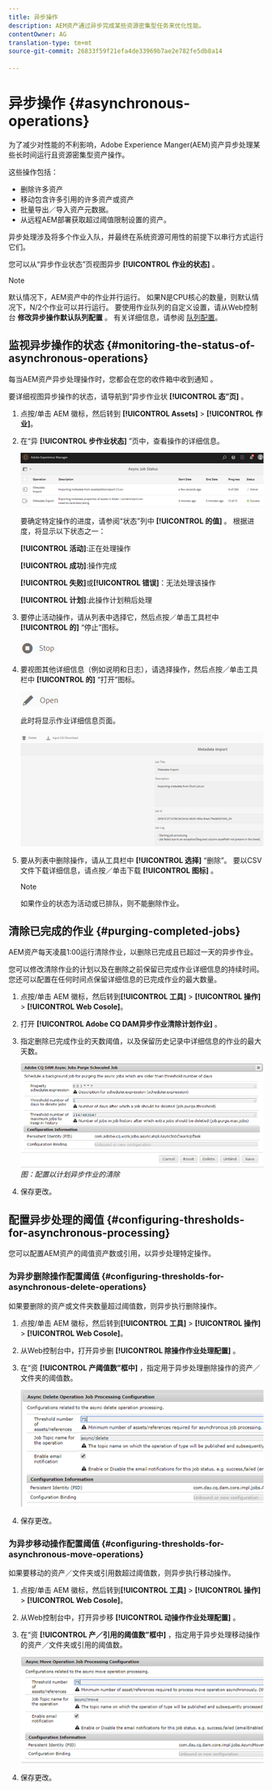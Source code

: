 ```yaml
---
title: 异步操作
description: AEM资产通过异步完成某些资源密集型任务来优化性能。
contentOwner: AG
translation-type: tm+mt
source-git-commit: 26833f59f21efa4de33969b7ae2e782fe5db8a14

---
```



# 异步操作 {#asynchronous-operations}

为了减少对性能的不利影响，Adobe Experience Manger(AEM)资产异步处理某些长时间运行且资源密集型资产操作。

这些操作包括：

* 删除许多资产
* 移动包含许多引用的许多资产或资产
* 批量导出／导入资产元数据。
* 从远程AEM部署获取超过阈值限制设置的资产。

异步处理涉及将多个作业入队，并最终在系统资源可用性的前提下以串行方式运行它们。

您可以从“异步作业状态”页视图异步 **[!UICONTROL 作业的状态]** 。

>[!NOTE]
>
>默认情况下，AEM资产中的作业并行运行。 如果N是CPU核心的数量，则默认情况下，N/2个作业可以并行运行。 要使用作业队列的自定义设置，请从Web控制台 **修改异步操作默认队列配置** 。 有关详细信息，请参阅 [队列配置](https://sling.apache.org/documentation/bundles/apache-sling-eventing-and-job-handling.html#queue-configurations)。

## 监视异步操作的状态 {#monitoring-the-status-of-asynchronous-operations}

每当AEM资产异步处理操作时，您都会在您的收件箱中收到通知 <!-- and through email -->。

要详细视图异步操作的状态，请导航到“异步作业状 **[!UICONTROL 态”页]** 。

1. 点按/单击 AEM 徽标，然后转到 **[!UICONTROL Assets]** > **[!UICONTROL 作业]**。
1. 在“异 **[!UICONTROL 步作业状态]** ”页中，查看操作的详细信息。

   ![job_status](assets/job_status.png)

   要确定特定操作的进度，请参阅“状态”列中 **[!UICONTROL 的值]** 。 根据进度，将显示以下状态之一：

   **[!UICONTROL 活动]**:正在处理操作

   **[!UICONTROL 成功]**:操作完成

   **[!UICONTROL 失败]**&#x200B;或&#x200B;**[!UICONTROL 错误]**：无法处理该操作

   **[!UICONTROL 计划]**:此操作计划稍后处理

1. 要停止活动操作，请从列表中选择它，然后点按／单击工具栏中 **[!UICONTROL 的]** “停止”图标。

   ![stop_icon](assets/stop_icon.png)

1. 要视图其他详细信息（例如说明和日志），请选择操作，然后点按／单击工具栏中 **[!UICONTROL 的]** “打开”图标。

   ![open_icon](assets/open_icon.png)

   此时将显示作业详细信息页面。

   ![job_details](assets/job_details.png)

1. 要从列表中删除操作，请从工具栏中 **[!UICONTROL 选择]** “删除”。 要以CSV文件下载详细信息，请点按／单击下载 **[!UICONTROL 图标]** 。

   >[!NOTE]
   >
   >如果作业的状态为活动或已排队，则不能删除作业。

## 清除已完成的作业 {#purging-completed-jobs}

AEM资产每天凌晨1:00运行清除作业，以删除已完成且已超过一天的异步作业。

您可以修改清除作业的计划以及在删除之前保留已完成作业详细信息的持续时间。 您还可以配置在任何时间点保留详细信息的已完成作业的最大数量。

1. 点按/单击 AEM 徽标，然后转到&#x200B;**[!UICONTROL 工具]** > **[!UICONTROL 操作]** > **[!UICONTROL Web Cosole]**。
1. 打开 **[!UICONTROL Adobe CQ DAM异步作业清除计划作业]** 。
1. 指定删除已完成作业的天数阈值，以及保留历史记录中详细信息的作业的最大天数。

   ![配置以计划异步作业的清除](assets/configmgr_purge_asyncjobs.png)
   *图：配置以计划异步作业的清除*

1. 保存更改。

## 配置异步处理的阈值 {#configuring-thresholds-for-asynchronous-processing}

您可以配置AEM资产的阈值资产数或引用，以异步处理特定操作。

### 为异步删除操作配置阈值 {#configuring-thresholds-for-asynchronous-delete-operations}

如果要删除的资产或文件夹数量超过阈值数，则异步执行删除操作。

1. 点按/单击 AEM 徽标，然后转到&#x200B;**[!UICONTROL 工具]** > **[!UICONTROL 操作]** > **[!UICONTROL Web Cosole]**。
1. 从Web控制台中，打开异步删 **[!UICONTROL 除操作作业处理配置]** 。
1. 在“资 **[!UICONTROL 产阈值数”框中]** ，指定用于异步处理删除操作的资产／文件夹的阈值数。

   ![delete_threshold](assets/delete_threshold.png)

1. 保存更改。

### 为异步移动操作配置阈值 {#configuring-thresholds-for-asynchronous-move-operations}

如果要移动的资产／文件夹或引用数超过阈值数，则异步执行移动操作。

1. 点按/单击 AEM 徽标，然后转到&#x200B;**[!UICONTROL 工具]** > **[!UICONTROL 操作]** > **[!UICONTROL Web Cosole]**。
1. 从Web控制台中，打开异步移 **[!UICONTROL 动操作作业处理配置]** 。
1. 在“资 **[!UICONTROL 产／引用的阈值数”框中]** ，指定用于异步处理移动操作的资产／文件夹或引用的阈值数。

   ![move_threshold](assets/move_threshold.png)

1. 保存更改。
